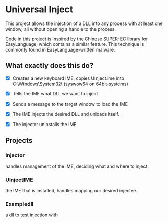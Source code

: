 # Universal Inject

This project allows the injection of a DLL into any process with at least one window, all without opening a handle to the process.

Code in this project is inspired by the Chinese SUPER-EC library for EasyLanguage, which contains a similar feature. This technique is commonly found in EasyLanguage-written malware.


## What exactly does this do?

- [x] Creates a new keyboard IME, copies UInject.ime into C:\Windows\System32\ (syswow64 on 64bit-systems)
- [x] Tells the IME what DLL we want to inject
- [x] Sends a message to the target window to load the IME
- [x] The IME injects the desired DLL and unloads itself.
- [x] The injector uninstalls the IME.


## Projects
### Injector

handles management of the IME, deciding what and where to inject.

### UInjectIME

the IME that is installed, handles mapping our desired injectee.

### Exampledll

a dll to test injection with